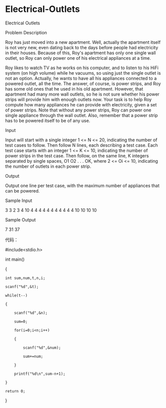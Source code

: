 # Electrical-Outlets

Electrical Outlets

Problem Description

Roy has just moved into a new apartment. Well, actually the apartment itself is not very new, even dating back to the days before people had electricity in their houses. Because of this, Roy's apartment has only one single wall outlet, so Roy can only power one of his electrical appliances at a time.

Roy likes to watch TV as he works on his computer, and to listen to his HiFi system (on high volume) while he vacuums, so using just the single outlet is not an option. Actually, he wants to have all his appliances connected to a powered outlet, all the time. The answer, of course, is power strips, and Roy has some old ones that he used in his old apartment. However, that apartment had many more wall outlets, so he is not sure whether his power strips will provide him with enough outlets now.
Your task is to help Roy compute how many appliances he can provide with electricity, given a set of power strips. Note that without any power strips, Roy can power one single appliance through the wall outlet. Also, remember that a power strip has to be powered itself to be of any use.

Input

Input will start with a single integer 1 <= N <= 20, indicating the number of test cases to follow. Then follow N lines, each describing a test case. Each test case starts with an integer 1 <= K <= 10, indicating the number of power strips in the test case. Then follow, on the same line, K integers separated by single spaces, O1 O2 . . . OK, where 2 <= Oi <= 10, indicating the number of outlets in each power strip.

Output

Output one line per test case, with the maximum number of appliances that can be powered.

Sample Input

3 3 2 3 4 10 4 4 4 4 4 4 4 4 4 4 4 10 10 10 10

Sample Output

7 31 37

代码：

#include<stdio.h>

int main()

{

    int sum,num,t,n,i;
    
    scanf("%d",&t);
    
    while(t--)
    
    {
    
        scanf("%d",&n);
        
        sum=0;
        
        for(i=0;i<n;i++)
        
        {
        
            scanf("%d",&num);
            
            sum+=num;
            
        }
        
		printf("%d\n",sum-n+1);
    
    }
    
    return 0;
    
}

